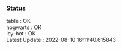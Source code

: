 ### Status


table : OK  
hogwarts : OK  
icy-bot : OK  
Latest Update : 2022-08-10 16:11:40.615843
